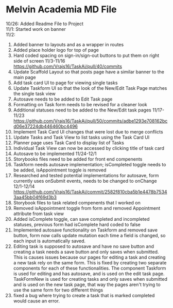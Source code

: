 # Melvin Academia MD File

 10/26: Added Readme File to Project <br>
 11/1: Started work on banner <br>
 11/2: <br>
 1. Added banner to layouts and as a wrapper in routes
 2. Added place holder logo for top of page
 3. Hard coded spacing on sign-in/sign-out buttons to put them on right side of screen
 11/3-11/16 <br>https://github.com/Vrajs16/TaskAi/pull/40/commits<br>
 1. Update Scaffold Layout so that posts page have a similar banner to the main page
 2. Add task card UI to page for viewing single tasks
 3. Update Taskform UI so that the look of the New/Edit Task Page matches the single task view
 4. Autosave needs to be added to Edit Task page
 5. Formatting on Task form needs to be revised for a cleaner look
 6. Additional statuses need to be added to the New/Edit task pages
 11/17-11/23 <br> https://github.com/Vrajs16/TaskAi/pull/50/commits/adbe1293e708162bcd06e37224db446460bc4496 <br>
 1. Implement Task Card UI changes that were lost due to merge conflicts
 2. Update Tasks and Task View to list tasks using the Task Card UI
 3. Planner page uses Task Card to display list of Tasks
 4. Individual Task View can now be accessed by clicking title of task card
 5. Autosave to be implemented
 11/24-12/1 <br>
 1. Storybooks files need to be added for front end compenents
 2. Taskform needs autosave implementation; isCompleted toggle needs to be added, isAppointment toggle is removed
 3. Researched and tested potential implementations for autosave, form currently uses onSubmit events, needs to be changed to onChange
 12/1-12/14 <br> https://github.com/Vrajs16/TaskAi/commit/2582f810cba5b1e4478b75343aa45bb04f69d3b3 <br>
 1. Storybook files to task related compenents that I worked on
 2. Removed isAppointment toggle from form and removed Appointment attribute from task view
 3. Added isComplete toggle, can save completed and incompleted statuses, previous form had isComplete hard coded to false
 4. Implemented autosave functionality on Taskform and removed save button, form now calls update mutation each time a field is changed, so each input is automatically saved.
 5. Editing task is supposed to autosave and have no save button and creating a task needs a save button and only saves when submitted. This is causes issues because our pages for editing a task and creating a new task rely on the same form. This is fixed by creating two separate components for each of these functionalities. The component Taskform is used for editing and has autosave, and is used on the edit task page.  TaskFormNew is used for creating tasks and only saves when submitted and is used on the new task page, that way the pages aren't trying to use the same form for two different things
 6. fixed a bug where trying to create a task that is marked completed would cause an error.
